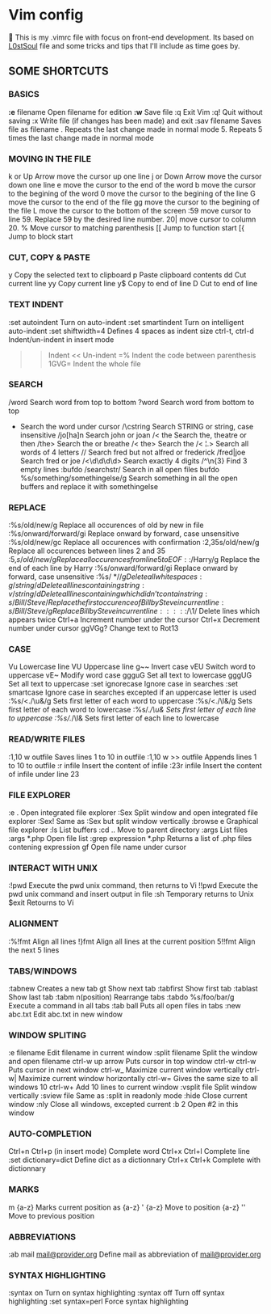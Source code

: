 # Vim config
:cherries: This is my .vimrc file with focus on front-end development. Its based on [L0stSoul](https://github.com/L0stSoul) file and some tricks and tips that I'll include as time goes by.

## SOME SHORTCUTS
### BASICS
**:e** filename	Open filename for edition
**:w**	Save file
:q	Exit Vim
:q!	Quit without saving
:x	Write file (if changes has been made) and exit
:sav filename	Saves file as filename
.	Repeats the last change made in normal mode
5.	Repeats 5 times the last change made in normal mode

### MOVING IN THE FILE
k or Up Arrow	move the cursor up one line
j or Down Arrow	move the cursor down one line
e	move the cursor to the end of the word
b	move the cursor to the begining of the word
0	move the cursor to the begining of the line
G	move the cursor to the end of the file
gg	move the cursor to the begining of the file
L	move the cursor to the bottom of the screen
:59	move cursor to line 59. Replace 59 by the desired line number.
20|	move cursor to column 20.
%	Move cursor to matching parenthesis
[[	Jump to function start
[{	Jump to block start

### CUT, COPY & PASTE
y	Copy the selected text to clipboard
p	Paste clipboard contents
dd	Cut current line
yy	Copy current line
y$	Copy to end of line
D	Cut to end of line

### TEXT INDENT
:set autoindent	Turn on auto-indent
:set smartindent	Turn on intelligent auto-indent
:set shiftwidth=4	Defines 4 spaces as indent size
ctrl-t, ctrl-d	Indent/un-indent in insert mode
>>	Indent
<<	Un-indent
=%	Indent the code between parenthesis
1GVG=	Indent the whole file

### SEARCH
/word	Search word from top to bottom
?word	Search word from bottom to top
*	Search the word under cursor
/\cstring	Search STRING or string, case insensitive
/jo[ha]n	Search john or joan
/\< the	Search the, theatre or then
/the\>	Search the or breathe
/\< the\>	Search the
/\< ¦.\>	Search all words of 4 letters
/\/	Search fred but not alfred or frederick
/fred\|joe	Search fred or joe
/\<\d\d\d\d\>	Search exactly 4 digits
/^\n\{3}	Find 3 empty lines
:bufdo /searchstr/	Search in all open files
bufdo %s/something/somethingelse/g	Search something in all the open buffers and replace it with somethingelse

### REPLACE
:%s/old/new/g	Replace all occurences of old by new in file
:%s/onward/forward/gi	Replace onward by forward, case unsensitive
:%s/old/new/gc	Replace all occurences with confirmation
:2,35s/old/new/g	Replace all occurences between lines 2 and 35
:5,$s/old/new/g	Replace all occurences from line 5 to EOF
:%s/^/hello/g	Replace the begining of each line by hello
:%s/$/Harry/g	Replace the end of each line by Harry
:%s/onward/forward/gi	Replace onward by forward, case unsensitive
:%s/ *$//g	Delete all white spaces
:g/string/d	Delete all lines containing string
:v/string/d	Delete all lines containing which didn’t contain string
:s/Bill/Steve/	Replace the first occurence of Bill by Steve in current line
:s/Bill/Steve/g	Replace Bill by Steve in current line
:%s/Bill/Steve/g	Replace Bill by Steve in all the file
:%s/^M//g	Delete DOS carriage returns (^M)
:%s/\r/\r/g	Transform DOS carriage returns in returns
:%s#<[^>]\+>##g	Delete HTML tags but keeps text
:%s/^\(.*\)\n\1$/\1/	Delete lines which appears twice
Ctrl+a	Increment number under the cursor
Ctrl+x	Decrement number under cursor
ggVGg?	Change text to Rot13

### CASE
Vu	Lowercase line
VU	Uppercase line
g~~	Invert case
vEU	Switch word to uppercase
vE~	Modify word case
ggguG	Set all text to lowercase
gggUG	Set all text to uppercase
:set ignorecase	Ignore case in searches
:set smartcase	Ignore case in searches excepted if an uppercase letter is used
:%s/\<./\u&/g	Sets first letter of each word to uppercase
:%s/\<./\l&/g	Sets first letter of each word to lowercase
:%s/.*/\u&	Sets first letter of each line to uppercase
:%s/.*/\l&	Sets first letter of each line to lowercase

### READ/WRITE FILES
:1,10 w outfile	Saves lines 1 to 10 in outfile
:1,10 w >> outfile	Appends lines 1 to 10 to outfile
:r infile	Insert the content of infile
:23r infile	Insert the content of infile under line 23

### FILE EXPLORER
:e .	Open integrated file explorer
:Sex	Split window and open integrated file explorer
:Sex!	Same as :Sex but split window vertically
:browse e	Graphical file explorer
:ls	List buffers
:cd ..	Move to parent directory
:args	List files
:args *.php	Open file list
:grep expression *.php	Returns a list of .php files contening expression
gf	Open file name under cursor

### INTERACT WITH UNIX
:!pwd	Execute the pwd unix command, then returns to Vi
!!pwd	Execute the pwd unix command and insert output in file
:sh	Temporary returns to Unix
$exit	Retourns to Vi

### ALIGNMENT
:%!fmt	Align all lines
!}fmt	Align all lines at the current position
5!!fmt	Align the next 5 lines

### TABS/WINDOWS
:tabnew	Creates a new tab
gt	Show next tab
:tabfirst	Show first tab
:tablast	Show last tab
:tabm n(position)	Rearrange tabs
:tabdo %s/foo/bar/g	Execute a command in all tabs
:tab ball	Puts all open files in tabs
:new abc.txt	Edit abc.txt in new window

### WINDOW SPLITING
:e filename	Edit filename in current window
:split filename	Split the window and open filename
ctrl-w up arrow	Puts cursor in top window
ctrl-w ctrl-w	Puts cursor in next window
ctrl-w_	Maximize current window vertically
ctrl-w|	Maximize current window horizontally
ctrl-w=	Gives the same size to all windows
10 ctrl-w+	Add 10 lines to current window
:vsplit file	Split window vertically
:sview file	Same as :split in readonly mode
:hide	Close current window
:­nly	Close all windows, excepted current
:b 2	Open #2 in this window

### AUTO-COMPLETION
Ctrl+n Ctrl+p (in insert mode)	Complete word
Ctrl+x Ctrl+l	Complete line
:set dictionary=dict	Define dict as a dictionnary
Ctrl+x Ctrl+k	Complete with dictionnary

### MARKS
m {a-z}	Marks current position as {a-z}
' {a-z}	Move to position {a-z}
''	Move to previous position

### ABBREVIATIONS
:ab mail mail@provider.org	Define mail as abbreviation of mail@provider.org

### SYNTAX HIGHLIGHTING
:syntax on	Turn on syntax highlighting
:syntax off	Turn off syntax highlighting
:set syntax=perl	Force syntax highlighting
